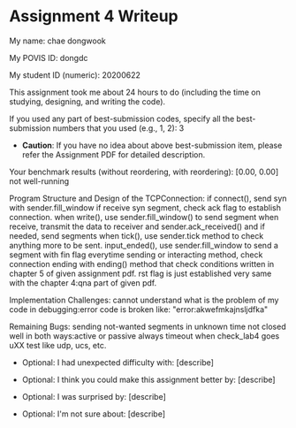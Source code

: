 Assignment 4 Writeup
=============

My name: chae dongwook

My POVIS ID: dongdc

My student ID (numeric): 20200622

This assignment took me about 24 hours to do (including the time on studying, designing, and writing the code).

If you used any part of best-submission codes, specify all the best-submission numbers that you used (e.g., 1, 2): 3

- **Caution**: If you have no idea about above best-submission item, please refer the Assignment PDF for detailed description.

Your benchmark results (without reordering, with reordering): [0.00, 0.00] not well-running

Program Structure and Design of the TCPConnection:
if connect(), send syn with sender.fill_window
if receive syn segment, check ack flag to establish connection.
when write(), use sender.fill_window() to send segment
when receive, transmit the data to receiver and sender.ack_received() and if needed, send segments
when tick(), use sender.tick method to check anything more to be sent.
input_ended(), use sender.fill_window to send a segment with fin flag
everytime sending or interacting method, check connection ending with ending() method that check conditions written in chapter 5 of given assignment pdf.
rst flag is just established very same with the chapter 4:qna part of given pdf. 

Implementation Challenges:
cannot understand what is the problem of my code in debugging:error code is broken like: "error:akwefmkajnsljdfka"

Remaining Bugs:
sending not-wanted segments in unknown time
not closed well in both ways:active or passive
always timeout when check_lab4 goes uXX test like udp, ucs, etc.

- Optional: I had unexpected difficulty with: [describe]

- Optional: I think you could make this assignment better by: [describe]

- Optional: I was surprised by: [describe]

- Optional: I'm not sure about: [describe]
